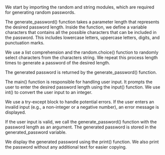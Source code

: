 We start by importing the random and string modules, which are required for generating random passwords.

The generate_password() function takes a parameter length that represents the desired password length. Inside the function, we define a variable characters that contains all the possible characters that can be included in the password. This includes lowercase letters, uppercase letters, digits, and punctuation marks.

We use a list comprehension and the random.choice() function to randomly select characters from the characters string. We repeat this process length times to generate a password of the desired length.

The generated password is returned by the generate_password() function.

The main() function is responsible for handling user input. It prompts the user to enter the desired password length using the input() function. We use int() to convert the user input to an integer.

We use a try-except block to handle potential errors. If the user enters an invalid input (e.g., a non-integer or a negative number), an error message is displayed.

If the user input is valid, we call the generate_password() function with the password length as an argument. The generated password is stored in the generated_password variable.

We display the generated password using the print() function. We also print the password without any additional text for easier copying.
